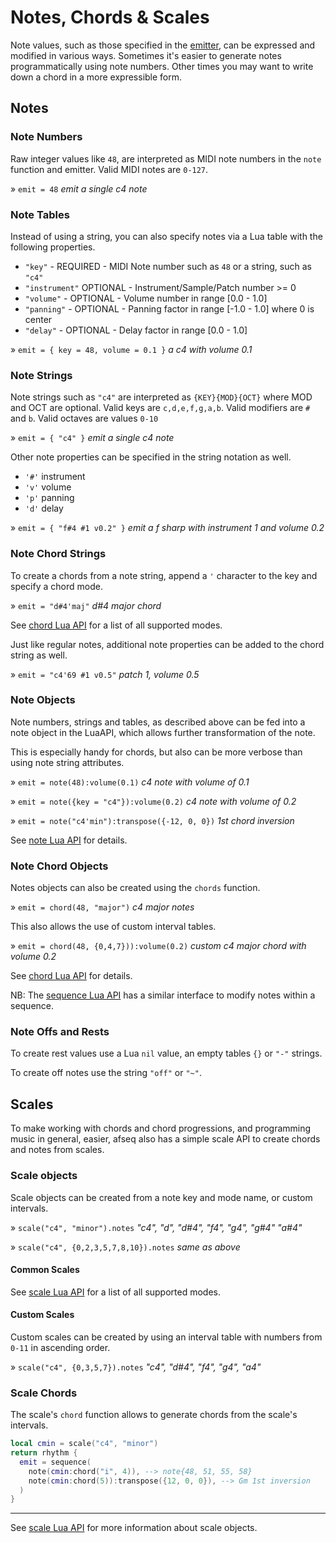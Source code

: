 # Notes, Chords & Scales

Note values, such as those specified in the [emitter](./emitter.md), can be expressed and modified in various ways. Sometimes it's easier to generate notes programmatically using note numbers. Other times you may want to write down a chord in a more expressible form. 

## Notes

### Note Numbers

Raw integer values like `48`, are interpreted as MIDI note numbers in the `note` function and emitter. Valid MIDI notes are `0-127`.  

» `emit = 48` *emit a single c4 note*

### Note Tables

Instead of using a string, you can also specify notes via a Lua table with the following properties.

- `"key"` - REQUIRED - MIDI Note number such as `48` or a string, such as `"c4"`
- `"instrument"` OPTIONAL - Instrument/Sample/Patch number >= 0
- `"volume"`  - OPTIONAL - Volume number in range [0.0 - 1.0]
- `"panning"` - OPTIONAL - Panning factor in range [-1.0 - 1.0] where 0 is center
- `"delay"` - OPTIONAL - Delay factor in range [0.0 - 1.0]

» `emit = { key = 48, volume = 0.1 }` *a c4 with volume 0.1*

### Note Strings

Note strings such as `"c4"` are interpreted as `{KEY}{MOD}{OCT}` where MOD and OCT are optional.
Valid keys are `c,d,e,f,g,a,b`. Valid modifiers are `#` and `b`. Valid octaves are values `0-10`

» `emit = { "c4" }` *emit a single c4 note*

Other note properties can be specified in the string notation as well.

- `'#'` instrument 
- `'v'` volume 
- `'p'` panning
- `'d'` delay

» `emit = { "f#4 #1 v0.2" }` *emit a f sharp with instrument 1 and volume 0.2*

### Note Chord Strings

To create a chords from a note string, append a `'` character to the key and specify a chord mode.

» `emit = "d#4'maj"` *d#4 major chord*

See [chord Lua API](../API/chord.md#ChordName) for a list of all supported modes.

Just like regular notes, additional note properties can be added to the chord string as well.

» `emit = "c4'69 #1 v0.5"` *patch 1, volume 0.5*

### Note Objects

Note numbers, strings and tables, as described above can be fed into a note object in the LuaAPI, which allows further transformation of the note.

This is especially handy for chords, but also can be more verbose than using note string attributes. 

» `emit = note(48):volume(0.1)` *c4 note with volume of 0.1*

» `emit = note({key = "c4"}):volume(0.2)` *c4 note with volume of 0.2*

» `emit = note("c4'min"):transpose({-12, 0, 0})` *1st chord inversion*

See [note Lua API](../API/note.md) for details.

### Note Chord Objects

Notes objects can also be created using the `chords` function.

» `emit = chord(48, "major")` *c4 major notes*

This also allows the use of custom interval tables.

» `emit = chord(48, {0,4,7})):volume(0.2)` *custom c4 major chord with volume 0.2*

See [chord Lua API](../API/chord.md) for details.

NB: The [sequence Lua API](../API/note.md) has a similar interface to modify notes within a sequence.

### Note Offs and Rests

To create rest values use a Lua `nil` value, an empty tables `{}` or `"-"` strings.

To create off notes use the string `"off"` or `"~"`.

## Scales

To make working with chords and chord progressions, and programming music in general, easier, afseq also has a simple scale API to create chords and notes from scales.


### Scale objects

Scale objects can be created from a note key and mode name, or custom intervals.

» `scale("c4", "minor").notes` *"c4", "d", "d#4", "f4", "g4", "g#4" "a#4"*

» `scale("c4", {0,2,3,5,7,8,10}).notes` *same as above*

#### Common Scales

See [scale Lua API](../API/scale.md#ScaleMode) for a list of all supported modes.

#### Custom Scales

Custom scales can be created by using an interval table with numbers from `0-11` in ascending order.

» `scale("c4", {0,3,5,7}).notes` *"c4", "d#4", "f4", "g4", "a4"*


### Scale Chords

The scale's `chord` function allows to generate chords from the scale's intervals.

```lua
local cmin = scale("c4", "minor")
return rhythm {
  emit = sequence(
    note(cmin:chord("i", 4)), --> note{48, 51, 55, 58}
    note(cmin:chord(5)):transpose({12, 0, 0}), --> Gm 1st inversion
  )
}
```

---

See [scale Lua API](../API/scale.md) for more information about scale objects.

